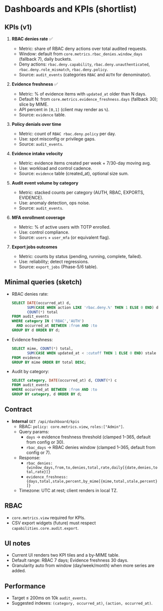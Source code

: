 # Dashboards and KPIs (shortlist)

## KPIs (v1)
1) **RBAC denies rate** ✅
   - Metric: share of RBAC deny actions over total audited requests.
   - Window: default from `core.metrics.rbac_denies.window_days` (fallback 7), daily buckets.
   - Deny actions: `rbac.deny.capability`, `rbac.deny.unauthenticated`, `rbac.deny.role_mismatch`, `rbac.deny.policy`.
   - Source: `audit_events` (categories `RBAC` and `AUTH` for denominator).

2) **Evidence freshness** ✅
   - Metric: % of evidence items with `updated_at` older than N days.
   - Default N: from `core.metrics.evidence_freshness.days` (fallback 30); slice by MIME.
   - API percent in `[0,1]` (client may render as `%`).
   - Source: `evidence` table.

3) **Policy denials over time**
   - Metric: count of `RBAC rbac.deny.policy` per day.
   - Use: spot misconfig or privilege gaps.
   - Source: `audit_events`.

4) **Evidence intake velocity**
   - Metric: evidence items created per week + 7/30-day moving avg.
   - Use: workload and control cadence.
   - Source: `evidence` table (created_at), optional size sum.

5) **Audit event volume by category**
   - Metric: stacked counts per category (AUTH, RBAC, EXPORTS, EVIDENCE).
   - Use: anomaly detection, ops noise.
   - Source: `audit_events`.

6) **MFA enrollment coverage**
   - Metric: % of active users with TOTP enrolled.
   - Use: control compliance.
   - Source: `users` + `user_mfa` (or equivalent flag).

7) **Export jobs outcomes**
   - Metric: counts by status (pending, running, complete, failed).
   - Use: reliability; detect regressions.
   - Source: `export_jobs` (Phase-5/6 table).

## Minimal queries (sketch)
- RBAC denies rate:
  ~~~sql
  SELECT DATE(occurred_at) d,
         SUM(CASE WHEN action LIKE 'rbac.deny.%' THEN 1 ELSE 0 END) denies,
         COUNT(*) total
  FROM audit_events
  WHERE category IN ('RBAC','AUTH')
    AND occurred_at BETWEEN :from AND :to
  GROUP BY d ORDER BY d;
  ~~~

- Evidence freshness:
  ~~~sql
  SELECT mime, COUNT(*) total,
         SUM(CASE WHEN updated_at < :cutoff THEN 1 ELSE 0 END) stale
  FROM evidence
  GROUP BY mime ORDER BY total DESC;
  ~~~

- Audit by category:
  ~~~sql
  SELECT category, DATE(occurred_at) d, COUNT(*) c
  FROM audit_events
  WHERE occurred_at BETWEEN :from AND :to
  GROUP BY category, d ORDER BY d;
  ~~~

## Contract
- **Internal** `GET /api/dashboard/kpis`
  - RBAC: `policy: core.metrics.view`, `roles:["Admin"]`.
  - Query params:
    - `days` → evidence freshness threshold (clamped 1–365, default from config or 30).
    - `rbac_days` → RBAC denies window (clamped 1–365, default from config or 7).
  - Response:
    - `rbac_denies: {window_days,from,to,denies,total,rate,daily[{date,denies,total,rate}]}`
    - `evidence_freshness: {days,total,stale,percent,by_mime[{mime,total,stale,percent}]}`
  - Timezone: UTC at rest; client renders in local TZ.

## RBAC
- `core.metrics.view` required for KPIs.
- CSV export widgets (future) must respect `capabilities.core.audit.export`.

## UI notes
- Current UI renders two KPI tiles and a by-MIME table.
- Default range: RBAC 7 days; Evidence freshness 30 days.
- Granularity auto from window (day/week/month) when more series are added.

## Performance
- Target ≤ 200ms on 10k `audit_events`.
- Suggested indexes: `(category, occurred_at)`, `(action, occurred_at)`.
